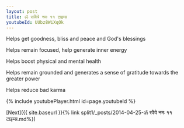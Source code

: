 ```yaml
---
layout: post
title: ॐ सवित्रे नमः ११ टाइम्स
youtubeId: UUbz8WiXqOk
---
```

 
 
Helps get goodness, bliss and peace and God's blessings
 
Helps remain focused, help generate inner energy 
 
Helps boost physical and mental health 
 
Helps remain grounded and generates a sense of gratitude towards the greater power 
 
Helps reduce bad karma
 
 
 
 


{% include youtubePlayer.html id=page.youtubeId %}
 
[Next]({{ site.baseurl }}{% link  split1/_posts/2014-04-25-ॐ रवैये नमः ११ टाइम्स.md%})
 
